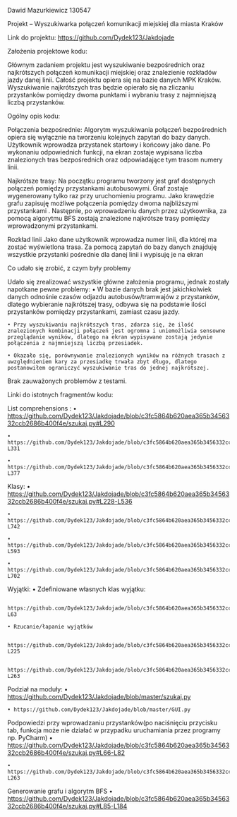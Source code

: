Dawid Mazurkiewicz 130547

Projekt – Wyszukiwarka połączeń komunikacji miejskiej dla miasta Kraków

Link do projektu: https://github.com/Dydek123/Jakdojade

Założenia projektowe kodu:

Głównym zadaniem projektu jest wyszukiwanie bezpośrednich oraz najkrótszych połączeń komunikacji miejskiej oraz znalezienie rozkładów jazdy danej linii. Całość projektu opiera się na bazie danych MPK Kraków. Wyszukiwanie najkrótszych tras będzie opierało się na zliczaniu przystanków pomiędzy dwoma punktami i wybraniu trasy z najmniejszą liczbą przystanków.

Ogólny opis kodu:

Połączenia bezpośrednie:
Algorytm wyszukiwania połączeń bezpośrednich opiera się wyłącznie na tworzeniu kolejnych zapytań do bazy danych. Użytkownik wprowadza przystanek startowy i końcowy jako dane. Po wykonaniu odpowiednich funkcji, na ekran zostaje wypisana liczba znalezionych tras bezpośrednich oraz odpowiadające tym trasom numery linii.

Najkrótsze trasy:
Na początku programu tworzony jest graf dostępnych połączeń pomiędzy przystankami autobusowymi. Graf zostaje wygenerowany tylko raz przy uruchomieniu programu. Jako krawędzie grafu zapisuję możliwe połączenia pomiędzy dwoma najbliższymi przystankami . Następnie, po wprowadzeniu danych przez użytkownika, za pomocą algorytmu BFS zostają znalezione najkrótsze trasy pomiędzy wprowadzonymi przystankami.

Rozkład linii
Jako dane użytkownik wprowadza numer linii, dla której ma zostać wyświetlona trasa. Za pomocą zapytań do bazy danych znajduję wszystkie przystanki pośrednie dla danej linii i wypisuję je na ekran

Co udało się zrobić, z czym były problemy

Udało się zrealizować wszystkie główne założenia programu, jednak zostały napotkane pewne problemy:
	• W bazie danych brak jest jakichkolwiek danych odnośnie czasów odjazdu autobusów/tramwajów z przystanków, dlatego wybieranie najkrótszej trasy, odbywa się na podstawie ilości przystanków pomiędzy przystankami, zamiast czasu jazdy.

	• Przy wyszukiwaniu najkrótszych tras, zdarza się, że ilość znalezionych kombinacji połączeń jest ogromna i uniemożliwia sensowne przeglądanie wyników, dlatego na ekran wypisywane zostają jedynie połączenia z najmniejszą liczbą przesiadek.

	• Okazało się, porównywanie znalezionych wyników na różnych trasach z uwzględnieniem kary za przesiadkę trwała zbyt długo, dlatego postanowiłem ograniczyć wyszukiwanie tras do jednej najkrótszej.

Brak zauważonych problemów z testami.

Linki do istotnych fragmentów kodu:

List comprehensions :
	• https://github.com/Dydek123/Jakdojade/blob/c3fc5864b620aea365b3456332ccb2686b400f4e/szukaj.py#L290

	• https://github.com/Dydek123/Jakdojade/blob/c3fc5864b620aea365b3456332ccb2686b400f4e/szukaj.py#L329-L331

	• https://github.com/Dydek123/Jakdojade/blob/c3fc5864b620aea365b3456332ccb2686b400f4e/szukaj.py#L376-L377

Klasy:
	• https://github.com/Dydek123/Jakdojade/blob/c3fc5864b620aea365b3456332ccb2686b400f4e/szukaj.py#L228-L536

	• https://github.com/Dydek123/Jakdojade/blob/c3fc5864b620aea365b3456332ccb2686b400f4e/szukaj.py#L705-L742

	• https://github.com/Dydek123/Jakdojade/blob/c3fc5864b620aea365b3456332ccb2686b400f4e/szukaj.py#L539-L593

	• https://github.com/Dydek123/Jakdojade/blob/c3fc5864b620aea365b3456332ccb2686b400f4e/szukaj.py#L596-L702


Wyjątki:
	• Zdefiniowane własnych klas wyjątku:

		https://github.com/Dydek123/Jakdojade/blob/c3fc5864b620aea365b3456332ccb2686b400f4e/szukaj.py#L42-L63

	• Rzucanie/łapanie wyjątków

		https://github.com/Dydek123/Jakdojade/blob/c3fc5864b620aea365b3456332ccb2686b400f4e/szukaj.py#L213-L225

		https://github.com/Dydek123/Jakdojade/blob/c3fc5864b620aea365b3456332ccb2686b400f4e/szukaj.py#L247-L263

Podział na moduły:
	• https://github.com/Dydek123/Jakdojade/blob/master/szukaj.py

	• https://github.com/Dydek123/Jakdojade/blob/master/GUI.py

Podpowiedzi przy wprowadzaniu przystanków(po naciśnięciu przycisku tab, funkcja może nie działać w przypadku uruchamiania przez programy np. PyCharm)
	• https://github.com/Dydek123/Jakdojade/blob/c3fc5864b620aea365b3456332ccb2686b400f4e/szukaj.py#L66-L82

	• https://github.com/Dydek123/Jakdojade/blob/c3fc5864b620aea365b3456332ccb2686b400f4e/szukaj.py#L247-L263

Generowanie grafu i algorytm BFS
	• https://github.com/Dydek123/Jakdojade/blob/c3fc5864b620aea365b3456332ccb2686b400f4e/szukaj.py#L85-L184